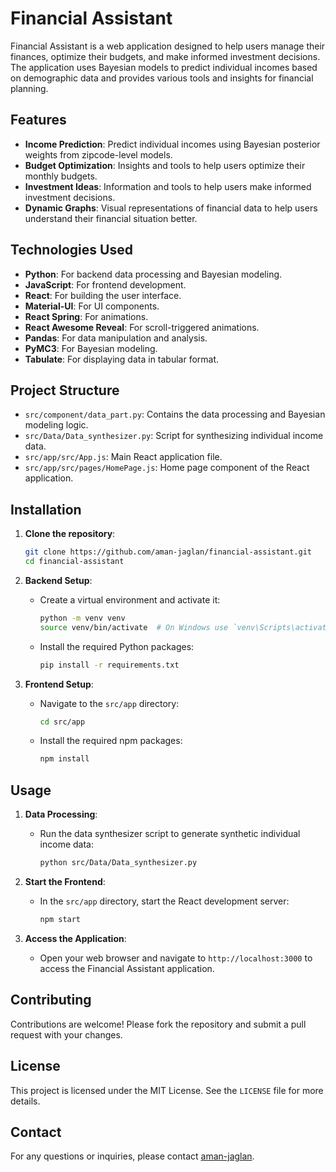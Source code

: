 # Financial Assistant

Financial Assistant is a web application designed to help users manage their finances, optimize their budgets, and make informed investment decisions. The application uses Bayesian models to predict individual incomes based on demographic data and provides various tools and insights for financial planning.

## Features

- **Income Prediction**: Predict individual incomes using Bayesian posterior weights from zipcode-level models.
- **Budget Optimization**: Insights and tools to help users optimize their monthly budgets.
- **Investment Ideas**: Information and tools to help users make informed investment decisions.
- **Dynamic Graphs**: Visual representations of financial data to help users understand their financial situation better.

## Technologies Used

- **Python**: For backend data processing and Bayesian modeling.
- **JavaScript**: For frontend development.
- **React**: For building the user interface.
- **Material-UI**: For UI components.
- **React Spring**: For animations.
- **React Awesome Reveal**: For scroll-triggered animations.
- **Pandas**: For data manipulation and analysis.
- **PyMC3**: For Bayesian modeling.
- **Tabulate**: For displaying data in tabular format.

## Project Structure

- `src/component/data_part.py`: Contains the data processing and Bayesian modeling logic.
- `src/Data/Data_synthesizer.py`: Script for synthesizing individual income data.
- `src/app/src/App.js`: Main React application file.
- `src/app/src/pages/HomePage.js`: Home page component of the React application.

## Installation

1. **Clone the repository**:
    ```sh
    git clone https://github.com/aman-jaglan/financial-assistant.git
    cd financial-assistant
    ```

2. **Backend Setup**:
    - Create a virtual environment and activate it:
      ```sh
      python -m venv venv
      source venv/bin/activate  # On Windows use `venv\Scripts\activate`
      ```
    - Install the required Python packages:
      ```sh
      pip install -r requirements.txt
      ```

3. **Frontend Setup**:
    - Navigate to the `src/app` directory:
      ```sh
      cd src/app
      ```
    - Install the required npm packages:
      ```sh
      npm install
      ```

## Usage

1. **Data Processing**:
    - Run the data synthesizer script to generate synthetic individual income data:
      ```sh
      python src/Data/Data_synthesizer.py
      ```

2. **Start the Frontend**:
    - In the `src/app` directory, start the React development server:
      ```sh
      npm start
      ```

3. **Access the Application**:
    - Open your web browser and navigate to `http://localhost:3000` to access the Financial Assistant application.

## Contributing

Contributions are welcome! Please fork the repository and submit a pull request with your changes.

## License

This project is licensed under the MIT License. See the `LICENSE` file for more details.

## Contact

For any questions or inquiries, please contact [aman-jaglan](https://github.com/aman-jaglan).
